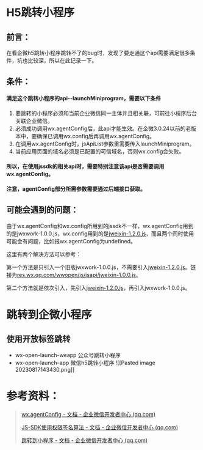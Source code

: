 # H5跳转小程序
## 前言：
在看企微h5跳转小程序跳转不了的bug时，发现了要走通这个api需要满足很多条件，坑也比较深，所以在此记录一下。
## 条件：

#### 满足这个跳转小程序的api--launchMiniprogram，需要以下条件

1. 要跳转的小程序必须和当前企业微信同一主体并且相关联，可前往小程序后台关联企业微信。
2. 必须成功调用wx.agentConfig后，此api才能生效。在企微3.0.24以前的老版本中，要确保已调用wx.config后再调用wx.agentConfig。
3. 在调用wx.agentConfig时，jsApiList参数里需要传入launchMiniprogram。
4. 当前应用页面的域名必须是已配置的可信域名，否则wx.config会失败。

#### 所以，在使用jssdk的相关api时，需要特别注意该api是否需要调用wx.agentConfig。

**注意，agentConfig部分所需参数需要通过后端接口获取。**

## 可能会遇到的问题：

由于wx.agentConfig和wx.config所用到的jssdk不一样，wx.agentConfig用到的是jwxwork-1.0.0.js，wx.config用到的是[jweixin-1.2.0.js](https://res.wx.qq.com/open/js/jweixin-1.2.0.js)，而且两个同时使用可能会有问题，比如报wx.agentConfig为undefined。

这里有两个解决方法可以参考：

第一个方法是只引入一个旧版jwxwork-1.0.0.js，不需要引入[jweixin-1.2.0.js](https://res.wx.qq.com/open/js/jweixin-1.2.0.js)。链接为[res.wx.qq.com/wwopen/js/jsapi/jweixin-1.0.0.js](https://res.wx.qq.com/wwopen/js/jsapi/jweixin-1.0.0.js)。

第二个方法就是依次引入，先引入[jweixin-1.2.0.js](https://res.wx.qq.com/open/js/jweixin-1.2.0.js)，再引入jwxwork-1.0.0.js。

# 跳转到企微小程序
## 使用开放标签跳转
+ wx-open-launch-weapp 公众号跳转小程序
+ wx-open-launch-app 微信h5跳转小程序
![[Pasted image 20230817143430.png]]

# 参考资料：

> [wx.agentConfig - 文档 - 企业微信开发者中心 (qq.com)](https://developer.work.weixin.qq.com/document/path/94313)
> 
> [JS-SDK使用权限签名算法 - 文档 - 企业微信开发者中心 (qq.com)](https://developer.work.weixin.qq.com/document/path/90506)
> 
> [跳转到小程序 - 文档 - 企业微信开发者中心 (qq.com)](https://developer.work.weixin.qq.com/document/path/93098)